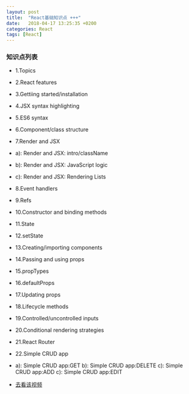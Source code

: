 ```yaml
---
layout: post
title:  "React基础知识点 +++"
date:   2018-04-17 13:25:35 +0200
categories: React
tags: [React]
---
```



### 知识点列表

* 1.Topics
* 2.React features
* 3.Gettiing started/installation
* 4.JSX syntax highlighting
* 5.ES6 syntax
* 6.Component/class structure
* 7.Render and JSX
* 	a): Render and JSX: intro/className
* 	b): Render and JSX: JavaScript logic
* 	c): Render and JSX: Rendering Lists
* 8.Event handlers
* 9.Refs
* 10.Constructor and binding methods
* 11.State
* 12.setState
* 13.Creating/importing components
* 14.Passing and using props
* 15.propTypes
* 16.defaultProps
* 17.Updating props
* 18.Lifecycle methods
* 19.Controlled/uncontrolled inputs
* 20.Conditional rendering strategies
* 21.React Router
* 22.Simple CRUD app
* 	a): Simple CRUD app:GET
	b): Simple CRUD app:DELETE
	c): Simple CRUD app:ADD
	c): Simple CRUD app:EDIT

* [去看该视频](https://www.youtube.com/watch?v=S66rHpyU-Eg)



